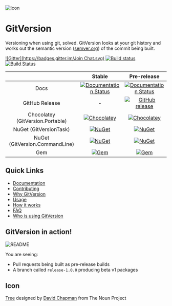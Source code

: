![Icon](https://raw.github.com/GitTools/GitVersion/master/docs/img/package_icon.png)
# GitVersion
Versioning when using git, solved. GitVersion looks at your git history and works out the semantic version ([semver.org](http://semver.org)) of the commit being built.

[![Gitter](https://badges.gitter.im/Join Chat.svg)](https://gitter.im/GitTools/GitVersion?utm_source=badge&utm_medium=badge&utm_campaign=pr-badge&utm_content=badge)
[![Build status](https://ci.appveyor.com/api/projects/status/sxje0wht0cscmn7w/branch/master?svg=true)](https://ci.appveyor.com/project/GitTools/gitversion/branch/master)
[![Build Status](https://travis-ci.org/GitTools/GitVersion.svg?branch=master)](https://travis-ci.org/GitTools/GitVersion)

||Stable|Pre-release|
|:--:|:--:|:--:|
|Docs|[![Documentation Status](https://readthedocs.org/projects/gitversion/badge/?version=stable)](http://gitversion.readthedocs.org/en/stable/)|[![Documentation Status](https://readthedocs.org/projects/gitversion/badge/?version=latest)](http://gitversion.readthedocs.org/en/latest/)|
|GitHub Release|-|[![GitHub release](https://img.shields.io/github/release/gittools/gitversion.svg)](https://github.com/GitTools/GitVersion/releases/latest)|
|Chocolatey (GitVersion.Portable)|[![Chocolatey](https://img.shields.io/chocolatey/v/gitversion.portable.svg)](https://chocolatey.org/packages/GitVersion.Portable)|[![Chocolatey](https://img.shields.io/chocolatey/vpre/gitversion.portable.svg)](https://chocolatey.org/packages/GitVersion.Portable)|
|NuGet (GitVersionTask)|[![NuGet](https://img.shields.io/nuget/v/GitVersionTask.svg)](https://www.nuget.org/packages/GitVersionTask)|[![NuGet](https://img.shields.io/nuget/vpre/GitVersionTask.svg)](https://www.nuget.org/packages/GitVersionTask)|
|NuGet (GitVersion.CommandLine)|[![NuGet](https://img.shields.io/nuget/v/GitVersion.CommandLine.svg)](https://www.nuget.org/packages/GitVersion.CommandLine)|[![NuGet](https://img.shields.io/nuget/vpre/GitVersion.CommandLine.svg)](https://www.nuget.org/packages/GitVersion.CommandLine)|
|Gem|[![Gem](https://img.shields.io/gem/v/gitversion.svg)](https://rubygems.org/gems/gitversion)|[![Gem](https://img.shields.io/gem/v/gitversion.svg)](https://rubygems.org/gems/gitversion)|

## Quick Links
 - [Documentation](http://gitversion.readthedocs.org/en/latest)
 - [Contributing](https://github.com/GitTools/GitVersion/blob/master/CONTRIBUTING.md)
 - [Why GitVersion](http://gitversion.readthedocs.org/en/latest/why)
 - [Usage](http://gitversion.readthedocs.org/en/latest/usage/usage/)
 - [How it works](http://gitversion.readthedocs.org/en/latest/more-info/how-it-works/)
 - [FAQ](http://gitversion.readthedocs.org/en/latest/faq/)
 - [Who is using GitVersion](http://gitversion.readthedocs.org/en/latest/who/)

## GitVersion in action!
![README](https://raw.github.com/GitTools/GitVersion/master/docs/img/README.png)

You are seeing:

 - Pull requests being built as pre-release builds
 - A branch called `release-1.0.0` producing beta v1 packages

## Icon
<a href="http://thenounproject.com/noun/tree/#icon-No13389" target="_blank">Tree</a> designed by <a href="http://thenounproject.com/david.chapman" target="_blank">David Chapman</a> from The Noun Project
